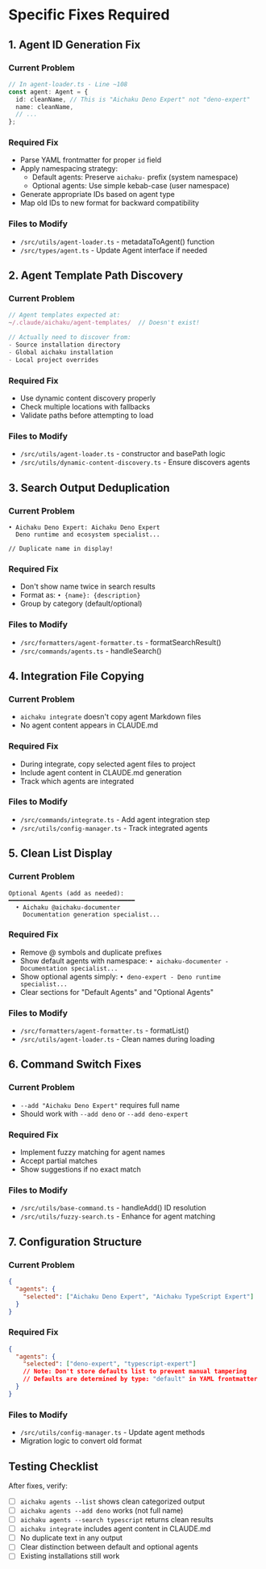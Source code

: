 # Specific Fixes Required

## 1. Agent ID Generation Fix

### Current Problem

```typescript
// In agent-loader.ts - Line ~108
const agent: Agent = {
  id: cleanName, // This is "Aichaku Deno Expert" not "deno-expert"
  name: cleanName,
  // ...
};
```

### Required Fix

- Parse YAML frontmatter for proper `id` field
- Apply namespacing strategy:
  - Default agents: Preserve `aichaku-` prefix (system namespace)
  - Optional agents: Use simple kebab-case (user namespace)
- Generate appropriate IDs based on agent type
- Map old IDs to new format for backward compatibility

### Files to Modify

- `/src/utils/agent-loader.ts` - metadataToAgent() function
- `/src/types/agent.ts` - Update Agent interface if needed

## 2. Agent Template Path Discovery

### Current Problem

```typescript
// Agent templates expected at:
~/.claude/aichaku/agent-templates/  // Doesn't exist!

// Actually need to discover from:
- Source installation directory
- Global aichaku installation
- Local project overrides
```

### Required Fix

- Use dynamic content discovery properly
- Check multiple locations with fallbacks
- Validate paths before attempting to load

### Files to Modify

- `/src/utils/agent-loader.ts` - constructor and basePath logic
- `/src/utils/dynamic-content-discovery.ts` - Ensure discovers agents

## 3. Search Output Deduplication

### Current Problem

```
• Aichaku Deno Expert: Aichaku Deno Expert
  Deno runtime and ecosystem specialist...
  
// Duplicate name in display!
```

### Required Fix

- Don't show name twice in search results
- Format as: `• {name}: {description}`
- Group by category (default/optional)

### Files to Modify

- `/src/formatters/agent-formatter.ts` - formatSearchResult()
- `/src/commands/agents.ts` - handleSearch()

## 4. Integration File Copying

### Current Problem

- `aichaku integrate` doesn't copy agent Markdown files
- No agent content appears in CLAUDE.md

### Required Fix

- During integrate, copy selected agent files to project
- Include agent content in CLAUDE.md generation
- Track which agents are integrated

### Files to Modify

- `/src/commands/integrate.ts` - Add agent integration step
- `/src/utils/config-manager.ts` - Track integrated agents

## 5. Clean List Display

### Current Problem

```
Optional Agents (add as needed):
━━━━━━━━━━━━━━━━━━━━━━━━━━━━━━━━━━━
  • Aichaku @aichaku-documenter 
    Documentation generation specialist...
```

### Required Fix

- Remove @ symbols and duplicate prefixes
- Show default agents with namespace: `• aichaku-documenter - Documentation specialist...`
- Show optional agents simply: `• deno-expert - Deno runtime specialist...`
- Clear sections for "Default Agents" and "Optional Agents"

### Files to Modify

- `/src/formatters/agent-formatter.ts` - formatList()
- `/src/utils/agent-loader.ts` - Clean names during loading

## 6. Command Switch Fixes

### Current Problem

- `--add "Aichaku Deno Expert"` requires full name
- Should work with `--add deno` or `--add deno-expert`

### Required Fix

- Implement fuzzy matching for agent names
- Accept partial matches
- Show suggestions if no exact match

### Files to Modify

- `/src/utils/base-command.ts` - handleAdd() ID resolution
- `/src/utils/fuzzy-search.ts` - Enhance for agent matching

## 7. Configuration Structure

### Current Problem

```json
{
  "agents": {
    "selected": ["Aichaku Deno Expert", "Aichaku TypeScript Expert"]
  }
}
```

### Required Fix

```json
{
  "agents": {
    "selected": ["deno-expert", "typescript-expert"]
    // Note: Don't store defaults list to prevent manual tampering
    // Defaults are determined by type: "default" in YAML frontmatter
  }
}
```

### Files to Modify

- `/src/utils/config-manager.ts` - Update agent methods
- Migration logic to convert old format

## Testing Checklist

After fixes, verify:

- [ ] `aichaku agents --list` shows clean categorized output
- [ ] `aichaku agents --add deno` works (not full name)
- [ ] `aichaku agents --search typescript` returns clean results
- [ ] `aichaku integrate` includes agent content in CLAUDE.md
- [ ] No duplicate text in any output
- [ ] Clear distinction between default and optional agents
- [ ] Existing installations still work

